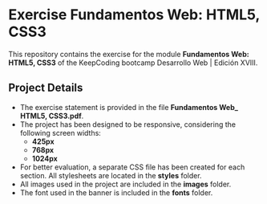 # Exercise Fundamentos Web: HTML5, CSS3

This repository contains the exercise for the module **Fundamentos Web: HTML5, CSS3**
of the KeepCoding bootcamp Desarrollo Web | Edición XVIII.

## Project Details
- The exercise statement is provided in the file **Fundamentos Web_ HTML5, CSS3.pdf**.
- The project has been designed to be responsive, considering the following screen widths:
  - **425px**
  - **768px**
  - **1024px**
- For better evaluation, a separate CSS file has been created for each section. All stylesheets are located in the **styles** folder.
- All images used in the project are included in the **images** folder.
- The font used in the banner is included in the **fonts** folder.
